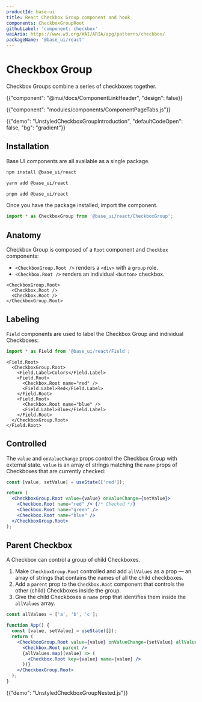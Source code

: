 ```yaml
---
productId: base-ui
title: React Checkbox Group component and hook
components: CheckboxGroupRoot
githubLabel: 'component: checkbox'
waiAria: https://www.w3.org/WAI/ARIA/apg/patterns/checkbox/
packageName: '@base_ui/react'
---
```


# Checkbox Group

<p class="description">Checkbox Groups combine a series of checkboxes together.</p>

{{"component": "@mui/docs/ComponentLinkHeader", "design": false}}

{{"component": "modules/components/ComponentPageTabs.js"}}

{{"demo": "UnstyledCheckboxGroupIntroduction", "defaultCodeOpen": false, "bg": "gradient"}}

## Installation

Base UI components are all available as a single package.

<codeblock storageKey="package-manager">

```bash npm
npm install @base_ui/react
```

```bash yarn
yarn add @base_ui/react
```

```bash pnpm
pnpm add @base_ui/react
```

</codeblock>

Once you have the package installed, import the component.

```ts
import * as CheckboxGroup from '@base_ui/react/CheckboxGroup';
```

## Anatomy

Checkbox Group is composed of a `Root` component and `Checkbox` components:

- `<CheckboxGroup.Root />` renders a `<div>` with a `group` role.
- `<Checkbox.Root />` renders an individual `<button>` checkbox.

```tsx
<CheckboxGroup.Root>
  <Checkbox.Root />
  <Checkbox.Root />
</CheckboxGroup.Root>
```

## Labeling

`Field` components are used to label the Checkbox Group and individual Checkboxes:

```jsx
import * as Field from '@base_ui/react/Field';
```

```tsx
<Field.Root>
  <CheckboxGroup.Root>
    <Field.Label>Colors</Field.Label>
    <Field.Root>
      <Checkbox.Root name="red" />
      <Field.Label>Red</Field.Label>
    </Field.Root>
    <Field.Root>
      <Checkbox.Root name="blue" />
      <Field.Label>Blue</Field.Label>
    </Field.Root>
  </CheckboxGroup.Root>
</Field.Root>
```

## Controlled

The `value` and `onValueChange` props control the Checkbox Group with external state. `value` is an array of strings matching the `name` props of Checkboxes that are currently checked:

```jsx
const [value, setValue] = useState(['red']);

return (
  <CheckboxGroup.Root value={value} onValueChange={setValue}>
    <Checkbox.Root name="red" /> {/* Checked */}
    <Checkbox.Root name="green" />
    <Checkbox.Root name="blue" />
  </CheckboxGroup.Root>
);
```

## Parent Checkbox

A Checkbox can control a group of child Checkboxes.

1. Make `CheckboxGroup.Root` controlled and add `allValues` as a prop — an array of strings that contains the names of all the child checkboxes.
2. Add a `parent` prop to the `Checkbox.Root` component that controls the other (child) Checkboxes inside the group.
3. Give the child Checkboxes a `name` prop that identifies them inside the `allValues` array.

```jsx
const allValues = ['a', 'b', 'c'];

function App() {
  const [value, setValue] = useState([]);
  return (
    <CheckboxGroup.Root value={value} onValueChange={setValue} allValues={allValues}>
      <Checkbox.Root parent />
      {allValues.map((value) => (
        <Checkbox.Root key={value} name={value} />
      ))}
    </CheckboxGroup.Root>
  );
}
```

{{"demo": "UnstyledCheckboxGroupNested.js"}}
